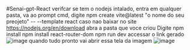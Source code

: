 #Senai-gpt-React
verifcar se tem o nodejs intalado, entra em qualquer pasta, va ao prompt cmd, digite npm create vite@latest "o nome do seu preojeto" -- --template react
caso nao baixar no site https://nodejs.org/en/download
abra a pasta que voce criou
Digite npm install
npm install react-router-dom
npm run dev
accessar o link gerado ![image](https://github.com/user-attachments/assets/ef559f58-f266-4055-8cca-6236a528e4c5)
quando tudo pronto vai abrir essa tela da imagem ![image](https://github.com/user-attachments/assets/344f6d90-a4d5-46f1-be3b-d60256d614f5)
